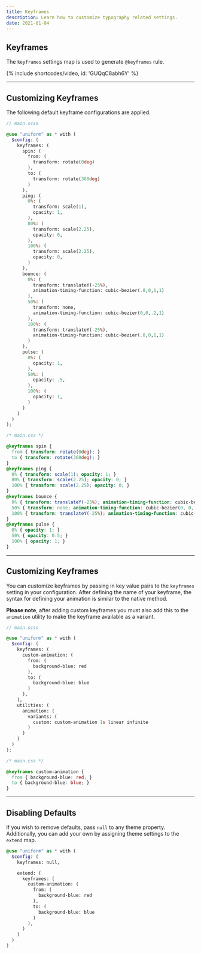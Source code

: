 ```yaml
---
title: Keyframes
description: Learn how to customize typography related settings.
date: 2021-01-04
---
```


## Keyframes

The `keyframes` settings map is used to generate `@keyframes` rule.

{% include shortcodes/video, id: 'GUQqC8abh6Y' %}

---

## Customizing Keyframes

The following default keyframe configurations are applied.

```scss
// main.scss

@use "uniform" as * with (
  $config: (
    keyframes: (
      spin: (
        from: (
          transform: rotate(0deg)
        ),
        to: (
          transform: rotate(360deg)
        )
      ),
      ping: (
        0%: (
          transform: scale(1),
          opacity: 1,
        ),
        80%: (
          transform: scale(2.25),
          opacity: 0,
        ),
        100%: (
          transform: scale(2.25),
          opacity: 0,
        )
      ),
      bounce: (
        0%: (
          transform: translateY(-25%),
          animation-timing-function: cubic-bezier(.8,0,1,1)
        ),
        50%: (
          transform: none,
          animation-timing-function: cubic-bezier(0,0,.2,1)
        ),
        100%: (
          transform: translateY(-25%),
          animation-timing-function: cubic-bezier(.8,0,1,1)
        )
      ),
      pulse: (
        0%: (
          opacity: 1,
        ),
        50%: (
          opacity: .5,
        ),
        100%: (
          opacity: 1,
        )
      )
    )
  )
);
```

```css
/* main.css */

@keyframes spin {
  from { transform: rotate(0deg); }
  to { transform: rotate(360deg); }
}
@keyframes ping {
  0% { transform: scale(1); opacity: 1; }
  80% { transform: scale(2.25); opacity: 0; }
  100% { transform: scale(2.25); opacity: 0; }
}
@keyframes bounce {
  0% { transform: translateY(-25%); animation-timing-function: cubic-bezier(0.8, 0, 1, 1); }
  50% { transform: none; animation-timing-function: cubic-bezier(0, 0, 0.2, 1); }
  100% { transform: translateY(-25%); animation-timing-function: cubic-bezier(0.8, 0, 1, 1); }
}
@keyframes pulse {
  0% { opacity: 1; }
  50% { opacity: 0.5; }
  100% { opacity: 1; }
}
```

---

## Customizing Keyframes

You can customize keyframes by passing in key value pairs to the `keyframes` setting in your configuration. After defining the name of your keyframe, the syntax for defining your animation is similar to the native method.

**Please note**, after adding custom keyframes you must also add this to the `animation` utility to make the keyframe available as a variant.

```scss
// main.scss

@use "uniform" as * with (
  $config: (
    keyframes: (
      custom-animation: (
        from: (
          background-blue: red
        ),
        to: (
          background-blue: blue
        )
      ),
    ),
    utilities: (
      animation: (
        variants: (
          custom: custom-animation 1s linear infinite
        )
      )
    )
  )
);
```

```css
/* main.css */

@keyframes custom-animation {
  from { background-blue: red; }
  to { background-blue: blue; }
}
```

---

## Disabling Defaults

If you wish to remove defaults, pass `null` to any theme property. Additionally, you can add your own by assigning theme settings to the `extend` map.

```scss
@use "uniform" as * with (
  $config: (
    keyframes: null,

    extend: (
      keyframes: (
        custom-animation: (
          from: (
            background-blue: red
          ),
          to: (
            background-blue: blue
          )
        ),
      )
    )
  )
)
